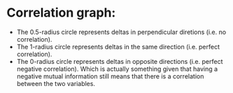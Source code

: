 # Correlation graph:
- The 0.5-radius circle represents deltas in perpendicular diretions (i.e. no correlation).
- The 1-radius circle represents deltas in the same direction (i.e. perfect correlation).
- The 0-radius circle represents deltas in opposite directions (i.e. perfect negative correlation). Which is actually something given that having a negative mutual information still means that there is a correlation between the two variables.